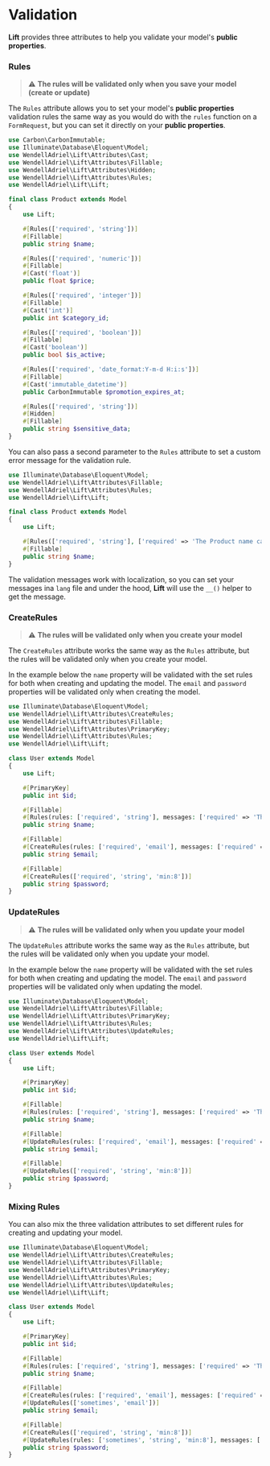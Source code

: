 # Validation

**Lift** provides three attributes to help you validate your model's **public properties**.

### **Rules**

> ⚠️ **The rules will be validated only when you save your model (create or update)**

The `Rules` attribute allows you to set your model's **public properties** validation rules the same way as you would do with the `rules` function on a `FormRequest`, but you can set it directly on your **public properties**.

```php
use Carbon\CarbonImmutable;
use Illuminate\Database\Eloquent\Model;
use WendellAdriel\Lift\Attributes\Cast;
use WendellAdriel\Lift\Attributes\Fillable;
use WendellAdriel\Lift\Attributes\Hidden;
use WendellAdriel\Lift\Attributes\Rules;
use WendellAdriel\Lift\Lift;

final class Product extends Model
{
    use Lift;

    #[Rules(['required', 'string'])]
    #[Fillable]
    public string $name;

    #[Rules(['required', 'numeric'])]
    #[Fillable]
    #[Cast('float')]
    public float $price;

    #[Rules(['required', 'integer'])]
    #[Fillable]
    #[Cast('int')]
    public int $category_id;

    #[Rules(['required', 'boolean'])]
    #[Fillable]
    #[Cast('boolean')]
    public bool $is_active;

    #[Rules(['required', 'date_format:Y-m-d H:i:s'])]
    #[Fillable]
    #[Cast('immutable_datetime')]
    public CarbonImmutable $promotion_expires_at;

    #[Rules(['required', 'string'])]
    #[Hidden]
    #[Fillable]
    public string $sensitive_data;
}
```

You can also pass a second parameter to the `Rules` attribute to set a custom error message for the validation rule.

```php
use Illuminate\Database\Eloquent\Model;
use WendellAdriel\Lift\Attributes\Fillable;
use WendellAdriel\Lift\Attributes\Rules;
use WendellAdriel\Lift\Lift;

final class Product extends Model
{
    use Lift;

    #[Rules(['required', 'string'], ['required' => 'The Product name can not be empty'])]
    #[Fillable]
    public string $name;
}
```

The validation messages work with localization, so you can set your messages ina `lang` file and under the hood,
**Lift** will use the `__()` helper to get the message.

### **CreateRules**

> ⚠️ **The rules will be validated only when you create your model**

The `CreateRules` attribute works the same way as the `Rules` attribute, but the rules will be validated only when you create your model.

In the example below the `name` property will be validated with the set rules for both when creating and updating the model. The `email` and `password` properties will be validated only when creating the model.

```php
use Illuminate\Database\Eloquent\Model;
use WendellAdriel\Lift\Attributes\CreateRules;
use WendellAdriel\Lift\Attributes\Fillable;
use WendellAdriel\Lift\Attributes\PrimaryKey;
use WendellAdriel\Lift\Attributes\Rules;
use WendellAdriel\Lift\Lift;

class User extends Model
{
    use Lift;

    #[PrimaryKey]
    public int $id;

    #[Fillable]
    #[Rules(rules: ['required', 'string'], messages: ['required' => 'The user name cannot be empty'])]
    public string $name;

    #[Fillable]
    #[CreateRules(rules: ['required', 'email'], messages: ['required' => 'The user email cannot be empty'])]
    public string $email;

    #[Fillable]
    #[CreateRules(['required', 'string', 'min:8'])]
    public string $password;
}
```

### **UpdateRules**

> ⚠️ **The rules will be validated only when you update your model**

The `UpdateRules` attribute works the same way as the `Rules` attribute, but the rules will be validated only when you update your model.

In the example below the `name` property will be validated with the set rules for both when creating and updating the model. The `email` and `password` properties will be validated only when updating the model.

```php
use Illuminate\Database\Eloquent\Model;
use WendellAdriel\Lift\Attributes\Fillable;
use WendellAdriel\Lift\Attributes\PrimaryKey;
use WendellAdriel\Lift\Attributes\Rules;
use WendellAdriel\Lift\Attributes\UpdateRules;
use WendellAdriel\Lift\Lift;

class User extends Model
{
    use Lift;

    #[PrimaryKey]
    public int $id;

    #[Fillable]
    #[Rules(rules: ['required', 'string'], messages: ['required' => 'The user name cannot be empty'])]
    public string $name;

    #[Fillable]
    #[UpdateRules(rules: ['required', 'email'], messages: ['required' => 'The user email cannot be empty'])]
    public string $email;

    #[Fillable]
    #[UpdateRules(['required', 'string', 'min:8'])]
    public string $password;
}
```

### **Mixing Rules**

You can also mix the three validation attributes to set different rules for creating and updating your model.

```php
use Illuminate\Database\Eloquent\Model;
use WendellAdriel\Lift\Attributes\CreateRules;
use WendellAdriel\Lift\Attributes\Fillable;
use WendellAdriel\Lift\Attributes\PrimaryKey;
use WendellAdriel\Lift\Attributes\Rules;
use WendellAdriel\Lift\Attributes\UpdateRules;
use WendellAdriel\Lift\Lift;

class User extends Model
{
    use Lift;

    #[PrimaryKey]
    public int $id;

    #[Fillable]
    #[Rules(rules: ['required', 'string'], messages: ['required' => 'The user name cannot be empty'])]
    public string $name;

    #[Fillable]
    #[CreateRules(rules: ['required', 'email'], messages: ['required' => 'The user email cannot be empty'])]
    #[UpdateRules(['sometimes', 'email'])]
    public string $email;

    #[Fillable]
    #[CreateRules(['required', 'string', 'min:8'])]
    #[UpdateRules(rules: ['sometimes', 'string', 'min:8'], messages: ['min' => 'The password must be at least 8 characters long'])]
    public string $password;
}
```
